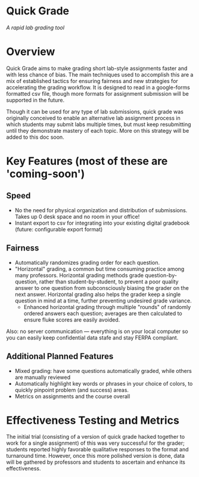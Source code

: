 Quick Grade
===========
*A rapid lab grading tool*


Overview
========

Quick Grade aims to make grading short lab-style assignments faster and with less chance of bias. The main techniques used to accomplish this are a mix of established tactics for ensuring fairness and new strategies for accelerating the grading workflow. It is designed to read in a google-forms formatted csv file, though more formats for assignment submission will be supported in the future.

Though it can be used for any type of lab submissions, quick grade was originally conceived to enable an alternative lab assignment process in which students may submit labs multiple times, but must keep resubmitting until they demonstrate mastery of each topic. More on this strategy will be added to this doc soon.

Key Features (most of these are 'coming-soon')
============

Speed
-----
- No the need for physical organization and distribution of submissions. Takes up 0 desk space and no room in your office!
- Instant export to csv for integrating into your existing digital gradebook (future: configurable export format)

Fairness
--------
- Automatically randomizes grading order for each question.
- "Horizontal" grading, a common but time consuming practice among many professors. Horizontal grading methods grade question-by-question, rather than student-by-student, to prevent a poor quality answer to one question from subconsciously biasing the grader on the next answer. Horizontal grading also helps the grader keep a single question in mind at a time, further preventing undesired grade variance.
  - Enhanced horizontal grading through multiple "rounds" of randomly ordered answers each question; averages are then calculated to ensure fluke scores are easily avoided.

Also: no server communication — everything is on your local computer so you can easily keep confidential data stafe and stay FERPA compliant.

Additional Planned Features
---------------------------

- Mixed grading: have some questions automatically graded, while others are manually reviewed
- Automatically highlight key words or phrases in your choice of colors, to quickly pinpoint problem (and success) areas.
- Metrics on assignments and the course overall


Effectiveness Testing and Metrics
=================================

The initial trial (consisting of a version of quick grade hacked together to work for a single assignment) of this was very successful for the grader; students reported highly favorable qualitative responses to the format and turnaround time. However, once this more polished version is done, data will be gathered by professors and students to ascertain and enhance its effectiveness.